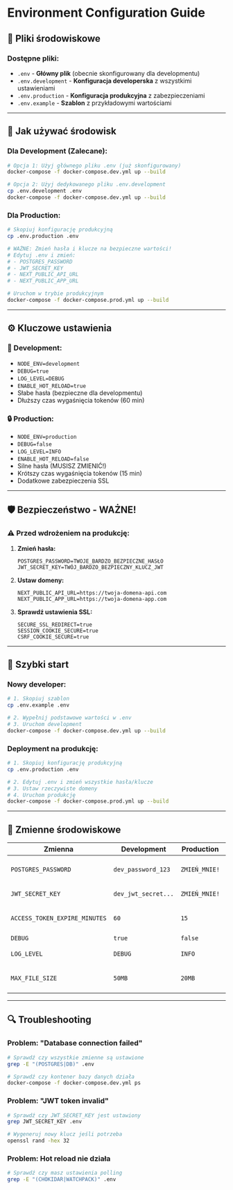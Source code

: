# Environment Configuration Guide

## 📁 Pliki środowiskowe

### Dostępne pliki:
- `.env` - **Główny plik** (obecnie skonfigurowany dla developmentu)
- `.env.development` - **Konfiguracja developerska** z wszystkimi ustawieniami
- `.env.production` - **Konfiguracja produkcyjna** z zabezpieczeniami
- `.env.example` - **Szablon** z przykładowymi wartościami

---

## 🚀 Jak używać środowisk

### Dla Development (Zalecane):
```bash
# Opcja 1: Użyj głównego pliku .env (już skonfigurowany)
docker-compose -f docker-compose.dev.yml up --build

# Opcja 2: Użyj dedykowanego pliku .env.development
cp .env.development .env
docker-compose -f docker-compose.dev.yml up --build
```

### Dla Production:
```bash
# Skopiuj konfigurację produkcyjną
cp .env.production .env

# WAŻNE: Zmień hasła i klucze na bezpieczne wartości!
# Edytuj .env i zmień:
# - POSTGRES_PASSWORD
# - JWT_SECRET_KEY
# - NEXT_PUBLIC_API_URL
# - NEXT_PUBLIC_APP_URL

# Uruchom w trybie produkcyjnym
docker-compose -f docker-compose.prod.yml up --build
```

---

## ⚙️ Kluczowe ustawienia

### 🔧 Development:
- `NODE_ENV=development`
- `DEBUG=true`
- `LOG_LEVEL=DEBUG`
- `ENABLE_HOT_RELOAD=true`
- Słabe hasła (bezpieczne dla developmentu)
- Dłuższy czas wygaśnięcia tokenów (60 min)

### 🔒 Production:
- `NODE_ENV=production`
- `DEBUG=false`
- `LOG_LEVEL=INFO`
- `ENABLE_HOT_RELOAD=false`
- Silne hasła (MUSISZ ZMIENIĆ!)
- Krótszy czas wygaśnięcia tokenów (15 min)
- Dodatkowe zabezpieczenia SSL

---

## 🛡️ Bezpieczeństwo - WAŻNE!

### ⚠️ Przed wdrożeniem na produkcję:

1. **Zmień hasła:**
   ```env
   POSTGRES_PASSWORD=TWOJE_BARDZO_BEZPIECZNE_HASŁO
   JWT_SECRET_KEY=TWÓJ_BARDZO_BEZPIECZNY_KLUCZ_JWT
   ```

2. **Ustaw domeny:**
   ```env
   NEXT_PUBLIC_API_URL=https://twoja-domena-api.com
   NEXT_PUBLIC_APP_URL=https://twoja-domena-app.com
   ```

3. **Sprawdź ustawienia SSL:**
   ```env
   SECURE_SSL_REDIRECT=true
   SESSION_COOKIE_SECURE=true
   CSRF_COOKIE_SECURE=true
   ```

---

## 🎯 Szybki start

### Nowy developer:
```bash
# 1. Skopiuj szablon
cp .env.example .env

# 2. Wypełnij podstawowe wartości w .env
# 3. Uruchom development
docker-compose -f docker-compose.dev.yml up --build
```

### Deployment na produkcję:
```bash
# 1. Skopiuj konfigurację produkcyjną
cp .env.production .env

# 2. Edytuj .env i zmień wszystkie hasła/klucze
# 3. Ustaw rzeczywiste domeny
# 4. Uruchom produkcję
docker-compose -f docker-compose.prod.yml up --build
```

---

## 📝 Zmienne środowiskowe

| Zmienna | Development | Production | Opis |
|---------|-------------|------------|------|
| `POSTGRES_PASSWORD` | `dev_password_123` | `ZMIEŃ_MNIE!` | Hasło do bazy danych |
| `JWT_SECRET_KEY` | `dev_jwt_secret...` | `ZMIEŃ_MNIE!` | Klucz do JWT |
| `ACCESS_TOKEN_EXPIRE_MINUTES` | `60` | `15` | Czas wygaśnięcia tokenu |
| `DEBUG` | `true` | `false` | Tryb debug |
| `LOG_LEVEL` | `DEBUG` | `INFO` | Poziom logowania |
| `MAX_FILE_SIZE` | `50MB` | `20MB` | Maksymalny rozmiar pliku |

---

## 🔍 Troubleshooting

### Problem: "Database connection failed"
```bash
# Sprawdź czy wszystkie zmienne są ustawione
grep -E "(POSTGRES|DB)" .env

# Sprawdź czy kontener bazy danych działa
docker-compose -f docker-compose.dev.yml ps
```

### Problem: "JWT token invalid"
```bash
# Sprawdź czy JWT_SECRET_KEY jest ustawiony
grep JWT_SECRET_KEY .env

# Wygeneruj nowy klucz jeśli potrzeba
openssl rand -hex 32
```

### Problem: Hot reload nie działa
```bash
# Sprawdź czy masz ustawienia polling
grep -E "(CHOKIDAR|WATCHPACK)" .env
```